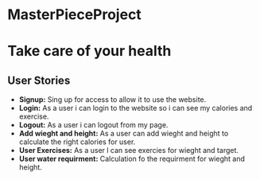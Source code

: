 # MasterPieceProject

# Take care of your health

## User Stories

- **Signup:** Sing up for access to allow it to use the website.
- **Login:** As a user i can login to the website so i can see my calories and exercise.
- **Logout:** As a user i can logout from my page.
- **Add wieght and height:** As a user can add wieght and height to calculate the right calories  for user.
- **User Exercises:** As a user l can see exercies for wieght and target.
- **User water requirment:** Calculation fo the requirment for wieght and height.
